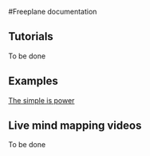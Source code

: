 #Freeplane documentation
## Tutorials
To be done
## Examples
[The simple is power](the_simple_is_power.md)
## Live mind mapping videos
To be done
